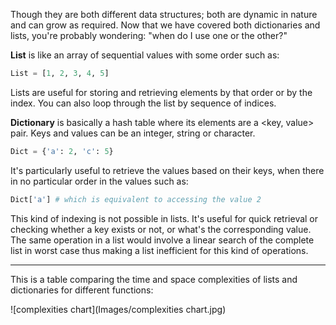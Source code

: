 <!--title={Dictionary vs. List}-->

Though they are both different data structures; both are dynamic in nature and can grow as required. Now that we have covered both dictionaries and lists, you're probably wondering: "when do I use one or the other?"

**List** is like an array of sequential values with some order such as:

```python
List = [1, 2, 3, 4, 5]
```

Lists are useful for storing and retrieving elements by that order or by the index. You can also loop through the list by sequence of indices.



**Dictionary** is basically a hash table where its elements are a <key, value> pair. Keys and values can be an integer, string or character. 

```python
Dict = {'a': 2, 'c': 5}
```

It's particularly useful to retrieve the values based on their keys, when there in no particular order in the values such as:

```python
Dict['a'] # which is equivalent to accessing the value 2
```

This kind of indexing is not possible in lists. It's useful for quick retrieval or checking whether a key exists or not, or what's the corresponding value. The same operation in a list would involve a linear search of the complete list in worst case thus making a list inefficient for this kind of operations.

---

This is a table comparing the time and space complexities of lists and dictionaries for different functions:

![complexities chart](Images/complexities chart.jpg)